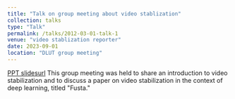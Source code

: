 ```yaml
---
title: "Talk on group meeting about video stablization"
collection: talks
type: "Talk"
permalink: /talks/2012-03-01-talk-1
venue: "video stablization reporter"
date: 2023-09-01
location: "DLUT group meeting"
---
```

[PPT slidesurl](https://cyfedu-dlut.github.io/PersonalWeb/PPT/videostab.pdf)
This group meeting was held to share an introduction to video stabilization and to discuss a paper on video stabilization in the context of deep learning, titled "Fusta."

